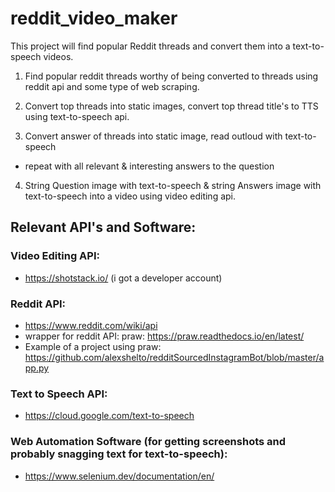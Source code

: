 # reddit_video_maker
This project will find popular Reddit threads and convert them into a text-to-speech videos. 

1. Find popular reddit threads worthy of being converted to threads using reddit api and some type of web scraping.

2. Convert top threads into static images, convert top thread title's to TTS using text-to-speech api. 

3. Convert answer of threads into static image, read outloud with text-to-speech
  - repeat with all relevant & interesting answers to the question 

4. String Question image with text-to-speech & string Answers image with text-to-speech into a video using video editing api. 



## Relevant API's and Software:

### Video Editing API:
* https://shotstack.io/ (i got a developer account)

### Reddit API: 
* https://www.reddit.com/wiki/api
* wrapper for reddit API: praw: https://praw.readthedocs.io/en/latest/
* Example of a project using praw: https://github.com/alexshelto/redditSourcedInstagramBot/blob/master/app.py

### Text to Speech API:
* https://cloud.google.com/text-to-speech

### Web Automation Software (for getting screenshots and probably snagging text for text-to-speech):
* https://www.selenium.dev/documentation/en/
